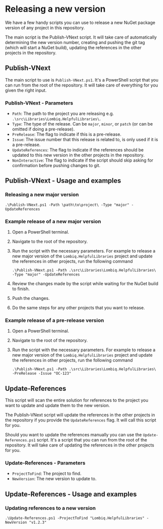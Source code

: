 ﻿# Releasing a new version

We have a few handy scripts you can use to release a new NuGet package version of any project in this repository.

The main script is the Publish-VNext script. It will take care of automatically determining the new version number, creating and pushing the git tag (which will start a NuGet build), updating the references in the other projects in the repository.

## Publish-VNext

The main script to use is `Publish-VNext.ps1`. It's a PowerShell script that you can run from the root of the repository. It will take care of everything for you given the right input.

### Publish-VNext - Parameters

- `Path`: The path to the project you are releasing e.g. `.\src\Libraries\Lombiq.HelpfulLibraries\`.
- `Type`: The type of the release. Can be `major`, `minor`, or `patch` (or can be omitted if doing a pre-release).
- `PreRelease`: The flag to indicate if this is a pre-release.
- `Issue`: The issue number that this release is related to, is only used if it is a pre-release.
- `UpdateReferences`: The flag to indicate if the references should be updated to this new version in the other projects in the repository.
- `NonInteractive`: The flag to indicate if the script should skip asking for confirmation before pushing changes to git.

## Publish-VNext - Usage and examples

### Releasing a new major version

```pwsh
.\Publish-VNext.ps1 -Path \path\to\project\ -Type "major" -UpdateReferences
```

### Example release of a new major version

1. Open a PowerShell terminal.
2. Navigate to the root of the repository.
3. Run the script with the necessary parameters. For example to release a new major version of the `Lombiq.HelpfulLibraries` project and update the references in other projects, run the following command

    ```pwsh
    .\Publish-VNext.ps1 -Path .\src\Libraries\Lombiq.HelpfulLibraries\ -Type "major" -UpdateReferences
    ```

4. Review the changes made by the script while waiting for the NuGet build to finish.
5. Push the changes.
6. Do the same steps for any other projects that you want to release.

### Example release of a pre-release version

1. Open a PowerShell terminal.
2. Navigate to the root of the repository.
3. Run the script with the necessary parameters. For example to release a new major version of the `Lombiq.HelpfulLibraries` project and update the references in other projects, run the following command

    ```pwsh
    .\Publish-VNext.ps1 -Path .\src\Libraries\Lombiq.HelpfulLibraries\ -PreRelease -Issue "OC-123"
    ```

## Update-References

This script will scan the entire solution for references to the project you want to update and update them to the new version.

The Publish-VNext script will update the references in the other projects in the repository if you provide the `UpdateReferences` flag. It will call this script for you.

Should you want to update the references manually you can use the `Update-References.ps1` script. It's a script that you can run from the root of the repository. It will take care of updating the references in the other projects for you.

### Update-References - Parameters

- `ProjectToFind`: The project to find.
- `NewVersion`: The new version to update to.

## Update-References - Usage and examples

### Updating references to a new version

```pwsh
.\Update-References.ps1 -ProjectToFind "Lombiq.HelpfulLibraries" -NewVersion "v1.2.3"
```
